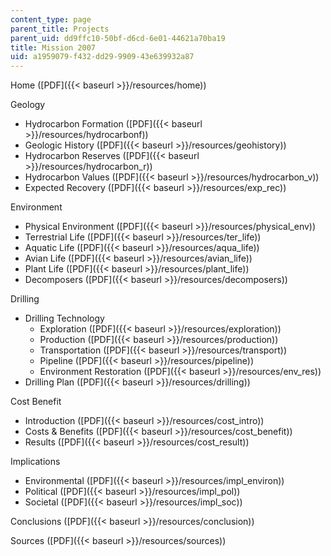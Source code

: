 ```yaml
---
content_type: page
parent_title: Projects
parent_uid: dd9ffc10-50bf-d6cd-6e01-44621a70ba19
title: Mission 2007
uid: a1959079-f432-dd29-9909-43e639932a87
---
```


Home ([PDF]({{< baseurl >}}/resources/home))

Geology

*   Hydrocarbon Formation ([PDF]({{< baseurl >}}/resources/hydrocarbonf))
*   Geologic History ([PDF]({{< baseurl >}}/resources/geohistory))
*   Hydrocarbon Reserves ([PDF]({{< baseurl >}}/resources/hydrocarbon_r))
*   Hydrocarbon Values ([PDF]({{< baseurl >}}/resources/hydrocarbon_v))
*   Expected Recovery ([PDF]({{< baseurl >}}/resources/exp_rec))

Environment

*   Physical Environment ([PDF]({{< baseurl >}}/resources/physical_env))
*   Terrestrial Life ([PDF]({{< baseurl >}}/resources/ter_life))
*   Aquatic Life ([PDF]({{< baseurl >}}/resources/aqua_life))
*   Avian Life ([PDF]({{< baseurl >}}/resources/avian_life))
*   Plant Life ([PDF]({{< baseurl >}}/resources/plant_life))
*   Decomposers ([PDF]({{< baseurl >}}/resources/decomposers))

Drilling

*   Drilling Technology
    *   Exploration ([PDF]({{< baseurl >}}/resources/exploration))
    *   Production ([PDF]({{< baseurl >}}/resources/production))
    *   Transportation ([PDF]({{< baseurl >}}/resources/transport))
    *   Pipeline ([PDF]({{< baseurl >}}/resources/pipeline))
    *   Environment Restoration ([PDF]({{< baseurl >}}/resources/env_res))
*   Drilling Plan ([PDF]({{< baseurl >}}/resources/drilling))

Cost Benefit

*   Introduction ([PDF]({{< baseurl >}}/resources/cost_intro))
*   Costs & Benefits ([PDF]({{< baseurl >}}/resources/cost_benefit))
*   Results ([PDF]({{< baseurl >}}/resources/cost_result))

Implications

*   Environmental ([PDF]({{< baseurl >}}/resources/impl_environ))
*   Political ([PDF]({{< baseurl >}}/resources/impl_pol))
*   Societal ([PDF]({{< baseurl >}}/resources/impl_soc))

Conclusions ([PDF]({{< baseurl >}}/resources/conclusion))

Sources ([PDF]({{< baseurl >}}/resources/sources))